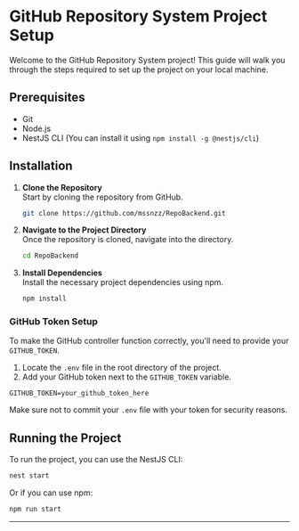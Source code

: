 
# GitHub Repository System Project Setup

Welcome to the GitHub Repository System project! This guide will walk you through the steps required to set up the project on your local machine.

## Prerequisites

- Git
- Node.js
- NestJS CLI (You can install it using `npm install -g @nestjs/cli`)

## Installation

1. **Clone the Repository**  
   Start by cloning the repository from GitHub.
   ```bash
   git clone https://github.com/mssnzz/RepoBackend.git
   ```

2. **Navigate to the Project Directory**  
   Once the repository is cloned, navigate into the directory.
   ```bash
   cd RepoBackend
   ```

3. **Install Dependencies**  
   Install the necessary project dependencies using npm.
   ```bash
   npm install
   ```
### GitHub Token Setup

To make the GitHub controller function correctly, you'll need to provide your `GITHUB_TOKEN`.

1. Locate the `.env` file in the root directory of the project.
2. Add your GitHub token next to the `GITHUB_TOKEN` variable.

```
GITHUB_TOKEN=your_github_token_here
```

Make sure not to commit your `.env` file with your token for security reasons.
## Running the Project

To run the project, you can use the NestJS CLI:

```bash
nest start
```

Or if you can use npm:

```bash
npm run start
```

---

